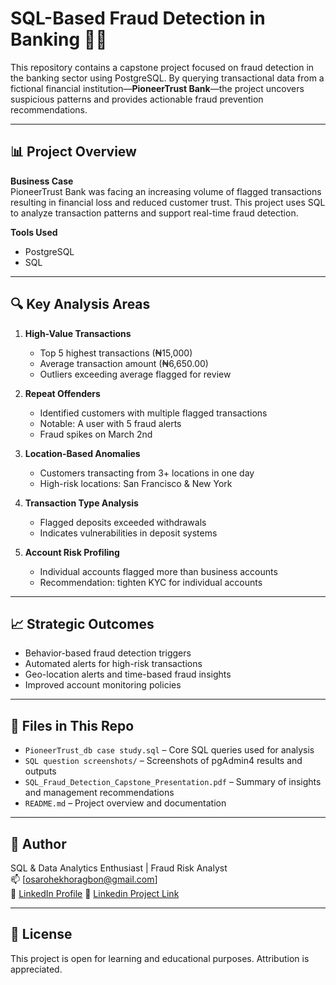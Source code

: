
# SQL-Based Fraud Detection in Banking 🏦🔐

This repository contains a capstone project focused on fraud detection in the banking sector using PostgreSQL. By querying transactional data from a fictional financial institution—**PioneerTrust Bank**—the project uncovers suspicious patterns and provides actionable fraud prevention recommendations.

---

## 📊 Project Overview

**Business Case**  
PioneerTrust Bank was facing an increasing volume of flagged transactions resulting in financial loss and reduced customer trust. This project uses SQL to analyze transaction patterns and support real-time fraud detection.

**Tools Used**  
- PostgreSQL    
- SQL

---

## 🔍 Key Analysis Areas

1. **High-Value Transactions**  
   - Top 5 highest transactions (₦15,000)  
   - Average transaction amount (₦6,650.00)  
   - Outliers exceeding average flagged for review

2. **Repeat Offenders**  
   - Identified customers with multiple flagged transactions  
   - Notable: A user with 5 fraud alerts  
   - Fraud spikes on March 2nd

3. **Location-Based Anomalies**  
   - Customers transacting from 3+ locations in one day  
   - High-risk locations: San Francisco & New York

4. **Transaction Type Analysis**  
   - Flagged deposits exceeded withdrawals  
   - Indicates vulnerabilities in deposit systems

5. **Account Risk Profiling**  
   - Individual accounts flagged more than business accounts  
   - Recommendation: tighten KYC for individual accounts

---

## 📈 Strategic Outcomes

- Behavior-based fraud detection triggers  
- Automated alerts for high-risk transactions  
- Geo-location alerts and time-based fraud insights  
- Improved account monitoring policies

---

## 📂 Files in This Repo

- `PioneerTrust_db case study.sql` – Core SQL queries used for analysis  
- `SQL question screenshots/` – Screenshots of pgAdmin4 results and outputs  
- `SQL_Fraud_Detection_Capstone_Presentation.pdf` – Summary of insights and management recommendations  
- `README.md` – Project overview and documentation

---

## 👤 Author
 
SQL & Data Analytics Enthusiast | Fraud Risk Analyst  
📫 [osarohekhoragbon@gmail.com]  
🔗 [LinkedIn Profile](https://www.linkedin.com/in/osaroh-ekhoragbon/)
📌 [Linkedin Project Link](https://www.linkedin.com/posts/osaroh-ekhoragbon_90daysofconsistency-osarohdataanalyticsjourneywith10alytics-activity-7330250389864316928-hPjG?utm_source=share&utm_medium=member_desktop&rcm=ACoAAAkcTOMBH04A-GBT9XWCy_GRBdwnuvWM7qY)

---

## 📌 License

This project is open for learning and educational purposes. Attribution is appreciated.

